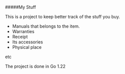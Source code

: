 #####My Stuff

This is a project to keep better track of the stuff you buy.

- Manuals that belongs to the item.
- Warranties
- Receipt
- Its accessories
- Physical place

etc

The project is done in Go 1.22
